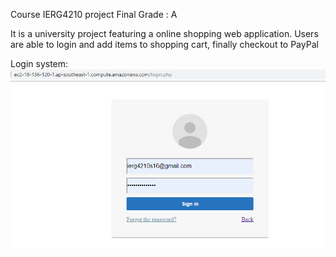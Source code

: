 Course IERG4210 project Final Grade : A

It is a university project featuring a online shopping web application.
Users are able to login and add items to shopping cart, finally checkout to PayPal


Login system:
![alt text](https://github.com/felixcch/IERG4210/blob/master/Login.PNG)


